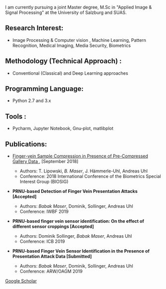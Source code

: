 
 I am currently pursuing a joint Master degree, M.Sc in "Applied Image & Signal Processing" at the University of Salzburg and SUAS.

## Research Interest:

 - Image Processing & Computer vision  , Machine Learning, Pattern Recognition, Medical Imaging, Media Security,  Biometrics

## Methodology (Technical Approach) : 
- Conventional (Classical) and Deep Learning approaches
	
## Programming Language: 
- Python 2.7 and 3.x
	
## Tools : 
- Pycharm, Jupyter Notebook, Gnu-plot, matlibplot

## Publications:
 
- [Finger-vein Sample Compression in Presence of Pre-Compressed Gallery Data ](https://ieeexplore.ieee.org/abstract/document/8553484/) , [September 2018]

	 - Authors: T. Lipowski, _B. Maser_, J. Hämmerle-Uhl, Andreas Uhl
	 - Conference: 2018 International Conference of the Biometrics Special Interest Group (BIOSIG)

- **PRNU-based Detection of Finger Vein Presentation Attacks [Accepted]**
	 - Authors: _Babak Maser_, Dominik, Sollinger, Andreas Uhl
	 - Conference: IWBF 2019

- **PRNU-based finger vein sensor identification: On the effect of different sensor croppings [Accepted]**
	 - Authors: Dominik Sollinger, _Babak Maser_, Andreas Uhl
	 - Conference: ICB 2019
	 
- **PRNU-based Finger Vein Sensor Identification in the Presence of Presentation Attack Data [Submitted]**
	 - Authors: _Babak Maser_, Dominik, Sollinger, Andreas Uhl
	 - Conference: ARW/OAGM 2019
 
 
 [Google Scholar](https://scholar.google.at/citations?user=guMbN5oAAAAJ&hl=de)
 
 